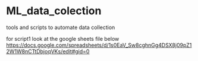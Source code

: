 # ML_data_colection
tools and scripts to automate data collection 

 for script1 look at the google sheets file below 
 https://docs.google.com/spreadsheets/d/1s0EaV_Sw8cghnGg4DSX8j09pZ12W1W8nCTtDbjoqVKs/edit#gid=0 

